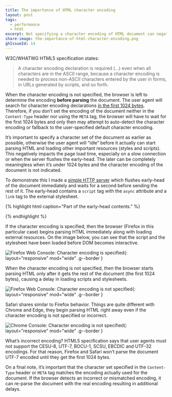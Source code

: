 ```yaml
---
title: The importance of HTML character encoding
layout: post
tags:
  - performance
  - html
excerpt: Not specifying a character encoding of HTML document can negatively impact the page load time.
share-image: the-importance-of-html-character-encoding.png
ghIssueId: 14
---
```


W3C/WHATWG HTML5 specification states:

> A character encoding declaration is required (…) even when all characters are in the ASCII range,
> because a character encoding is needed to process non-ASCII characters entered by the user in forms,
> in URLs generated by scripts, and so forth.

When the character encoding is not specified, the browser is left to determine the encoding __before
parsing__ the document. The user agent will search for character encoding declarations [in the first
1024 bytes](https://html.spec.whatwg.org/multipage/semantics.html#charset1024). Therefore, if you don’t
set the encoding of the document neither in the `Content-Type` header nor using the `META` tag, the browser
will have to wait for the first 1024 bytes and only then may attempt to auto-detect the character encoding
or fallback to the user-specified default character encoding.

It’s important to specify a character set of the document as earlier as possible, otherwise the user agent
will “idle” before it actually can start parsing HTML and loading other important resources (styles and scripts).
This negatively impacts the page load time, especially on a slow connection or when the server flushes
the early-head. The later can be completely meaningless when it’s under 1024 bytes and the character encoding
of the document is not indicated.

To demonstrate this I made a [simple HTTP server](https://gist.github.com/eprev/322cd355319483aaaebbb2da35052281)
which flushes early-head of the document immediately and waits for a second before sending the rest of it.
The early-head contains a `script` tag with the `async` attribute and a `link` tag to the external stylesheet.

{% highlight html
  caption="Part of the early-head contents."
%}
<script src="…" async
  onload="console.log({scripts: performance.now()})"></script>
<link href="…" rel="stylesheet"
  onload="console.log({styles: performance.now()})">
<script>
  document.addEventListener(
    'DOMContentLoaded',
    () => console.log({DOMContentLoaded: performance.now()})
  );
</script>
{% endhighlight %}

If the character encoding is specified, then the browser (Firefox in this particular case) begins parsing HTML
immediately along with loading external resources. On the image below, you can see that the script and
the stylesheet have been loaded before DOM becomes interactive.

![Firefox Web Console: Character encoding is specified]({{site_url}}/images/posts/ff-charset-is-specified.png
"When the character encoding is specified, Firefox starts loading styles and scripts as it is parsing the HTML."){:
  layout="responsive" mod="wide" .g--border
}

When the character encoding is not specified, then the browser starts parsing HTML only after it gets
the rest of the document (the first 1024 bytes), causing a delay in loading scripts and stylesheets.

![Firefox Web Console: Character encoding is not specified]({{site_url}}/images/posts/ff-charset-is-not-specified.png
"When the character encoding is not specified, Firefox waits for the first 1024 bytes before it begins loading styles and scripts."){:
  layout="responsive" mod="wide" .g--border
}

Safari shares similar to Firefox behavior. Things are quite different with Chrome and Edge, they begin parsing HTML
right away even if the character encoding is not specified or incorrect.

![Chrome Console: Character encoding is not specified]({{site_url}}/images/posts/chrome-charset-is-not-specified.png
"Chrome starts parsing the HTML and loading styles and scripts as it is loading the document even if the character encoding is not specified."){:
  layout="responsive" mod="wide" .g--border
}

What’s incorrect encoding? HTML5 specification says that user agents must not support the CESU-8, UTF-7,
BOCU-1, SCSU, EBCDIC and UTF-32 encodings. For that reason, Firefox and Safari won’t parse
the document UTF-7 encoded until they get the first 1024 bytes.

On a final note, it’s important that the character set specified in the `Content-Type` header or `META` tag
matches the encoding actually used for the document. If the browser detects an incorrect or mismatched encoding,
it can re-parse the document with the real encoding resulting in additional delays.
